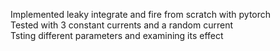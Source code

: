 Implemented leaky integrate and fire from scratch with pytorch  
Tested with 3 constant currents and a random current  
Tsting different parameters and examining its effect
